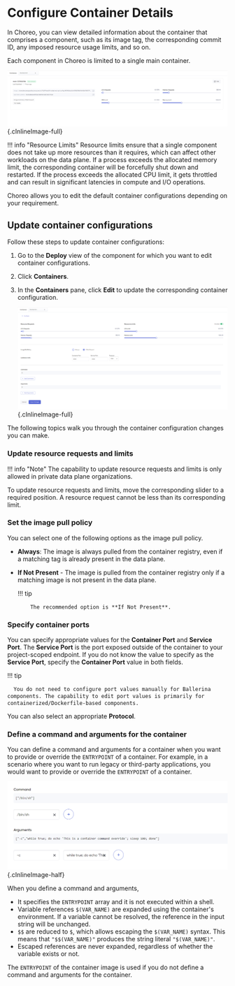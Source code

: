 # Configure Container Details

In Choreo, you can view detailed information about the container that comprises a component, such as its image tag, the corresponding commit ID, any imposed resource usage limits, and so on. 

Each component in Choreo is limited to a single main container.

![Container details](../../assets/img/deploy/devops/containers/containers-view.png){.cInlineImage-full}

!!! info "Resource Limits"
    Resource limits ensure that a single component does not take up more resources than it requires, which can affect other workloads on the data plane. If a process exceeds the allocated memory limit, the corresponding container will be forcefully shut down and restarted. If the process exceeds the allocated CPU limit, it gets throttled and can result in significant latencies in compute and I/O operations.

Choreo allows you to edit the default container configurations depending on your requirement.

## Update container configurations

Follow these steps to update container configurations:

1. Go to the **Deploy** view of the component for which you want to edit container configurations.
2. Click **Containers**.
3. In the **Containers** pane, click **Edit** to update the corresponding container configuration.

   ![Edit container configurations](../../assets/img/deploy/devops/containers/edit-container-form.png){.cInlineImage-full}

The following topics walk you through the container configuration changes you can make.

### Update resource requests and limits

!!! info "Note"
    The capability to update resource requests and limits is only allowed in private data plane organizations.

To update resource requests and limits, move the corresponding slider to a required position. A resource request cannot be less than its corresponding limit.


### Set the image pull policy

You can select one of the following options as the image pull policy.

- **Always**: The image is always pulled from the container registry, even if a matching tag is already present in the data plane.
- **If Not Present** - The image is pulled from the container registry only if a matching image is not present in the data plane.

    !!! tip

          The recommended option is **If Not Present**.


### Specify container ports

You can specify appropriate values for the **Container Port** and **Service Port**. The **Service Port** is the port exposed outside of the container to your project-scoped endpoint. If you do not know the value to specify as the **Service Port**, specify the **Container Port** value in both fields.

!!! tip

      You do not need to configure port values manually for Ballerina components. The capability to edit port values is primarily for containerized/Dockerfile-based components. 


You can also select an appropriate **Protocol**. 

### Define a command and arguments for the container

You can define a command and arguments for a container when you want to provide or override the `ENTRYPOINT` of a container. For example, in a scenario where you want to run legacy or third-party applications, you would want to provide or override the `ENTRYPOINT` of a container.

![Container command and arguments example](../../assets/img/deploy/devops/containers/example-container-cmd-and-args.png){.cInlineImage-half}

When you define a command and arguments, 

- It specifies the `ENTRYPOINT` array and it is not executed within a shell. 
- Variable references `$(VAR_NAME)` are expanded using the container's environment. If a variable cannot be resolved, the reference in the input string will be unchanged.
- `$$` are reduced to `$`, which allows escaping the `$(VAR_NAME)` syntax. This means that `"$$(VAR_NAME)"` produces the string literal `"$(VAR_NAME)"`. 
- Escaped references are never expanded, regardless of whether the variable exists or not. 

The `ENTRYPOINT` of the container image is used if you do not define a command and arguments for the container.
